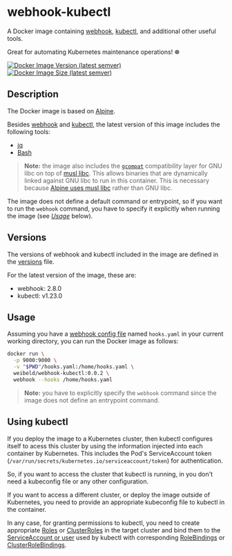 # webhook-kubectl 

A Docker image containing [webhook](https://github.com/adnanh/webhook), [kubectl](https://kubernetes.io/docs/reference/kubectl/kubectl/), and additional other useful tools.

Great for automating Kubernetes maintenance operations! ☸️

[![Docker Image Version (latest semver)](https://img.shields.io/docker/v/weibeld/webhook-kubectl?color=blue&label=docker%20hub&logo=docker&logoColor=white&sort=semver)](https://hub.docker.com/r/weibeld/webhook-kubectl)
[![Docker Image Size (latest semver)](https://img.shields.io/docker/image-size/weibeld/webhook-kubectl?color=blue&label=image%20size&logo=docker&logoColor=white&sort=semver)](https://hub.docker.com/r/weibeld/webhook-kubectl)

## Description

The Docker image is based on [Alpine](https://www.alpinelinux.org/).

Besides [webhook](https://github.com/adnanh/webhook) and [kubectl](https://kubernetes.io/docs/reference/kubectl/kubectl/), the latest version of this image includes the following tools:

- [jq](https://stedolan.github.io/jq/)
- [Bash](https://www.gnu.org/software/bash/)

> **Note:** the image also includes the [`gcompat`](https://pkgs.alpinelinux.org/package/edge/community/x86/gcompat) compatibility layer for GNU libc on top of [musl libc](https://musl.libc.org/). This allows binaries that are dynamically linked against GNU libc to run in this container. This is necessary because [Alpine uses musl libc](https://www.alpinelinux.org/posts/Alpine-Linux-has-switched-to-musl-libc.html) rather than GNU libc.

The image does not define a default command or entrypoint, so if you want to run the `webhook` command, you have to specify it explicitly when running the image (see [_Usage_](#usage) below).

## Versions

The versions of webhook and kubectl included in the image are defined in the [versions](versions) file.

For the latest version of the image, these are:

- webhook: 2.8.0
- kubectl: v1.23.0

## Usage

Assuming you have a [webhook config file](https://github.com/adnanh/webhook#configuration) named `hooks.yaml` in your current working directory, you can run the Docker image as follows:
 
```bash
docker run \
  -p 9000:9000 \
  -v "$PWD"/hooks.yaml:/home/hooks.yaml \
  weibeld/webhook-kubectl:0.0.2 \
  webhook --hooks /home/hooks.yaml
```

> **Note:** you have to explicitly specify the `webhook` command since the image does not define an entrypoint command.

## Using kubectl

If you deploy the image to a Kubernetes cluster, then kubectl configures itself to acess this cluster by using the information injected into each container by Kubernetes. This includes the Pod's ServiceAccount token (`/var/run/secrets/kubernetes.io/serviceaccount/token`) for authentication.

So, if you want to access the cluster that kubectl is running, in you don't need a kubeconfig file or any other configuration.

If you want to access a different cluster, or deploy the image outside of Kubernetes, you need to provide an appropriate kubeconfig file to kubectl in the container.

In any case, for granting permissions to kubectl, you need to create appropriate [Roles](https://kubernetes.io/docs/reference/generated/kubernetes-api/v1.22/#role-v1-rbac-authorization-k8s-io) or [ClusterRoles](https://kubernetes.io/docs/reference/generated/kubernetes-api/v1.22/#clusterrole-v1-rbac-authorization-k8s-io) in the target cluster and bind them to the [ServiceAccount or user](https://kubernetes.io/docs/reference/access-authn-authz/authentication/) used by kubectl with corresponding [RoleBindings](https://kubernetes.io/docs/reference/generated/kubernetes-api/v1.22/#rolebinding-v1-rbac-authorization-k8s-io) or [ClusterRoleBindings](https://kubernetes.io/docs/reference/generated/kubernetes-api/v1.22/#clusterrolebinding-v1-rbac-authorization-k8s-io).
